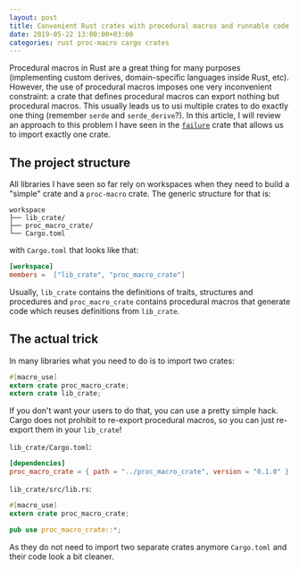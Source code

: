 ```yaml
---
layout: post
title: Convenient Rust crates with procedural macros and runnable code
date: 2019-05-22 13:00:00+03:00
categories: rust proc-macro cargo crates
---
```


Procedural macros in Rust are a great thing for many purposes (implementing
custom derives, domain-specific languages inside Rust, etc). However, the use of
procedural macros imposes one very inconvenient constraint: a crate that defines
procedural macros can export nothing but procedural macros. This usually leads
us to usi multiple crates to do exactly one thing (remember `serde` and
`serde_derive`?). In this article, I will review an approach to this problem I
have seen in the [`failure`][failure] crate that allows us to import exactly one
crate.

## The project structure

All libraries I have seen so far rely on workspaces when they need to build a
"simple" crate and a `proc-macro` crate. The generic structure for that is:

```
workspace
├── lib_crate/
├── proc_macro_crate/
└── Cargo.toml
```

with `Cargo.toml` that looks like that:

```toml
[workspace]
members =  ["lib_crate", "proc_macro_crate"]
```

Usually, `lib_crate` contains the definitions of traits, structures and
procedures and `proc_macro_crate` contains procedural macros that generate code
which reuses definitions from `lib_crate`.

## The actual trick

In many libraries what you need to do is to import two crates:

```rust
#[macro_use]
extern crate proc_macro_crate;
extern crate lib_crate;
```

If you don't want your users to do that, you can use a pretty simple hack. Cargo
does not prohibit to re-export procedural macros, so you can just re-export them
in your `lib_crate`!

`lib_crate/Cargo.toml`:

```toml
[dependencies]
proc_macro_crate = { path = "../proc_macro_crate", version = "0.1.0" }
```

`lib_crate/src/lib.rs`:

```rust
#[macro_use]
extern crate proc_macro_crate;

pub use proc_macro_crate::*;
```

As they do not need to import two separate crates anymore `Cargo.toml` and their
code look a bit cleaner.

[failure]: https://github.com/rust-lang-nursery/failure
